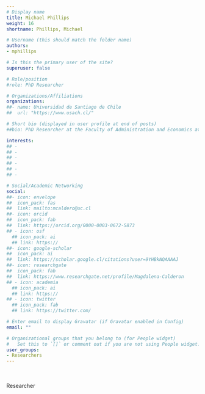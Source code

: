 ```yaml
---
# Display name
title: Michael Phillips
weight: 16
shortname: Phillips, Michael

# Username (this should match the folder name)
authors:
- mphillips

# Is this the primary user of the site?
superuser: false

# Role/position
#role: PhD Researcher

# Organizations/Affiliations
organizations:
##- name: Universidad de Santiago de Chile
##  url: "https://www.usach.cl/"

# Short bio (displayed in user profile at end of posts)
##bio: PhD Researcher at the Faculty of Administration and Economics at the Universidad de Santiago de Chile (USACH). Lecturer in the Social Work School at the Pontificia Universidad Católica de Chile.

interests:
## -
## -
## -
## -
## -
## -

# Social/Academic Networking
social:
##- icon: envelope
##  icon_pack: fas
##  link: mailto:mcaldero@uc.cl
##- icon: orcid
##  icon_pack: fab
##  link: https://orcid.org/0000-0003-0672-5873
## - icon: osf
  ## icon_pack: ai
  ## link: https://
##- icon: google-scholar
##  icon_pack: ai
##  link: https://scholar.google.cl/citations?user=9YHBkNQAAAAJ
##- icon: researchgate
##  icon_pack: fab
##  link: https://www.researchgate.net/profile/Magdalena-Calderon
## - icon: academia
  ## icon_pack: ai
  ## link: https://
## - icon: twitter
  ## icon_pack: fab
  ## link: https://twitter.com/

# Enter email to display Gravatar (if Gravatar enabled in Config)
email: ""

# Organizational groups that you belong to (for People widget)
#   Set this to `[]` or comment out if you are not using People widget.
user_groups:
- Researchers
---
```


\
\
Researcher